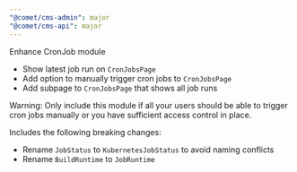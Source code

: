 ```yaml
---
"@comet/cms-admin": major
"@comet/cms-api": major
---
```


Enhance CronJob module

-   Show latest job run on `CronJobsPage`
-   Add option to manually trigger cron jobs to `CronJobsPage`
-   Add subpage to `CronJobsPage` that shows all job runs

Warning: Only include this module if all your users should be able to trigger cron jobs manually or you have sufficient access control in place.

Includes the following breaking changes:

-   Rename `JobStatus` to `KubernetesJobStatus` to avoid naming conflicts
-   Rename `BuildRuntime` to `JobRuntime`

